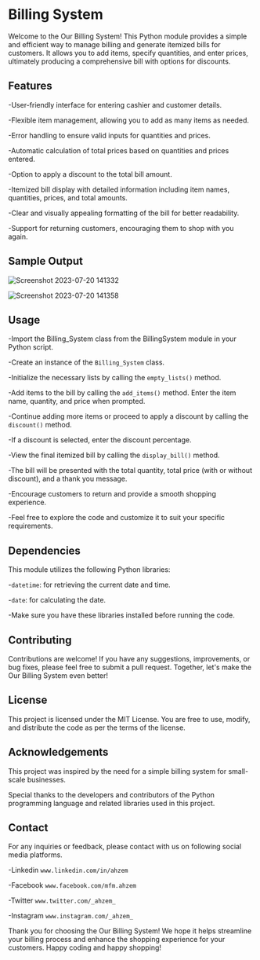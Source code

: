 # Billing System

Welcome to the Our Billing System! This Python module provides a simple and efficient way to manage billing and generate itemized bills for customers. It allows you to add items, specify quantities, and enter prices, ultimately producing a comprehensive bill with options for discounts.

## Features

-User-friendly interface for entering cashier and customer details.

-Flexible item management, allowing you to add as many items as needed.

-Error handling to ensure valid inputs for quantities and prices.

-Automatic calculation of total prices based on quantities and prices entered.

-Option to apply a discount to the total bill amount.

-Itemized bill display with detailed information including item names, quantities, prices, and total amounts.

-Clear and visually appealing formatting of the bill for better readability.

-Support for returning customers, encouraging them to shop with you again.

## Sample Output

![Screenshot 2023-07-20 141332](https://github.com/Ahzem/Billing-System/assets/123859613/a6637587-c476-4664-b50f-a1f4a19191f3)

![Screenshot 2023-07-20 141358](https://github.com/Ahzem/Billing-System/assets/123859613/1f320d6c-62bb-4ef0-8d9c-581a80c8f3f6)


## Usage

-Import the Billing_System class from the BillingSystem module in your Python script.

-Create an instance of the `Billing_System` class.

-Initialize the necessary lists by calling the `empty_lists()` method.

-Add items to the bill by calling the `add_items()` method. Enter the item name, quantity, and price when prompted.

-Continue adding more items or proceed to apply a discount by calling the `discount()` method.

-If a discount is selected, enter the discount percentage.

-View the final itemized bill by calling the `display_bill()` method.

-The bill will be presented with the total quantity, total price (with or without discount), and a thank you message.

-Encourage customers to return and provide a smooth shopping experience.

-Feel free to explore the code and customize it to suit your specific requirements.


## Dependencies

This module utilizes the following Python libraries:

-`datetime`: for retrieving the current date and time.

-`date`: for calculating the date.

-Make sure you have these libraries installed before running the code.


## Contributing

Contributions are welcome! If you have any suggestions, improvements, or bug fixes, please feel free to submit a pull request. Together, let's make the Our Billing System even better!


## License

This project is licensed under the MIT License. You are free to use, modify, and distribute the code as per the terms of the license.


## Acknowledgements

This project was inspired by the need for a simple billing system for small-scale businesses.

Special thanks to the developers and contributors of the Python programming language and related libraries used in this project.

## Contact

For any inquiries or feedback, please contact with us on following social media platforms.

-Linkedin `www.linkedin.com/in/ahzem`

-Facebook `www.facebook.com/mfm.ahzem`

-Twitter `www.twitter.com/_ahzem_`

-Instagram `www.instagram.com/_ahzem_`

Thank you for choosing the Our Billing System! We hope it helps streamline your billing process and enhance the shopping experience for your customers. Happy coding and happy shopping!
